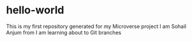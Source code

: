 # hello-world
This is my first repository generated for my Microverse project
I am Sohail Anjum from I am learning about to Git branches
